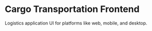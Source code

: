 # Cargo Transportation Frontend
Logistics application UI for platforms like web, mobile, and desktop.
